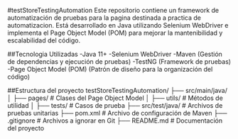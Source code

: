 #testStoreTestingAutomation
Este repositorio contiene un framework de automatización de pruebas para la pagina destinada a practica de automatizacion. 
Está desarrollado en Java utilizando Selenium WebDriver e implementa el Page Object Model (POM) para mejorar la mantenibilidad y escalabilidad del código.

##Tecnologia Utilizadas
-Java 11+
-Selenium WebDriver
-Maven (Gestión de dependencias y ejecución de pruebas)
-TestNG (Framework de pruebas)
-Page Object Model (POM) (Patrón de diseño para la organización del código)

##Estructura del proyecto
 testStoreTestingAutomation/
 ├── src/main/java/
 │   ├── pages/           # Clases del Page Object Model
 │   ├── utils/           # Métodos de utilidad
 │   ├── tests/           # Casos de prueba
 ├── src/test/java/       # Archivos de pruebas unitarias
 ├── pom.xml              # Archivo de configuración de Maven
 ├── .gitignore           # Archivos a ignorar en Git
 ├── README.md            # Documentación del proyecto

 
